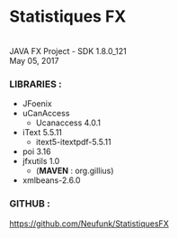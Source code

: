 # Statistiques FX 
\
JAVA FX Project  - SDK 1.8.0_121 \
May 05, 2017

### LIBRARIES :

- JFoenix
- uCanAccess
    - Ucanaccess 4.0.1
- iText 5.5.11
    - itext5-itextpdf-5.5.11
- poi 3.16
- jfxutils 1.0
    - (<b>MAVEN</b> : org.gillius)
- xmlbeans-2.6.0

### GITHUB :

https://github.com/Neufunk/StatistiquesFX